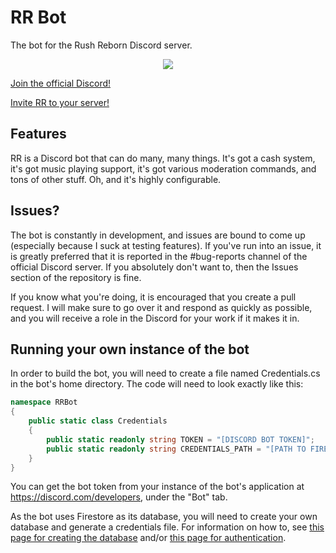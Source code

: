 # RR Bot
The bot for the Rush Reborn Discord server.

[//]: # (make sure that the shield is updated upon release, can't use rn since repo is private)
<p align="center">
    <a href="https://discord.gg/kThRDbMYqq" alt="Discord">
        <img src="https://img.shields.io/discord/504782676331331584" /></a>
</p>

[Join the official Discord!](https://discord.gg/kThRDbMYqq)

[Invite RR to your server!](https://discord.com/oauth2/authorize?client_id=817790099823525909&permissions=8&scope=bot)

## Features
RR is a Discord bot that can do many, many things. It's got a cash system, it's got music playing support, it's got various moderation commands, and tons of other stuff. Oh, and it's highly configurable.

## Issues?
The bot is constantly in development, and issues are bound to come up (especially because I suck at testing features). If you've run into an issue, it is greatly preferred that it is reported in the #bug-reports channel of the official Discord server. If you absolutely don't want to, then the Issues section of the repository is fine.

If you know what you're doing, it is encouraged that you create a pull request. I will make sure to go over it and respond as quickly as possible, and you will receive a role in the Discord for your work if it makes it in.

## Running your own instance of the bot
In order to build the bot, you will need to create a file named Credentials.cs in the bot's home directory. The code will need to look exactly like this:
```cs
namespace RRBot
{
    public static class Credentials
    {
        public static readonly string TOKEN = "[DISCORD BOT TOKEN]";
        public static readonly string CREDENTIALS_PATH = "[PATH TO FIRESTORE CREDENTIALS]";
    }
}
```
You can get the bot token from your instance of the bot's application at https://discord.com/developers, under the "Bot" tab. 

As the bot uses Firestore as its database, you will need to create your own database and generate a credentials file. For information on how to, see [this page for creating the database](https://firebase.google.com/docs/firestore/quickstart) and/or [this page for authentication](https://cloud.google.com/docs/authentication/getting-started#creating_a_service_account).
